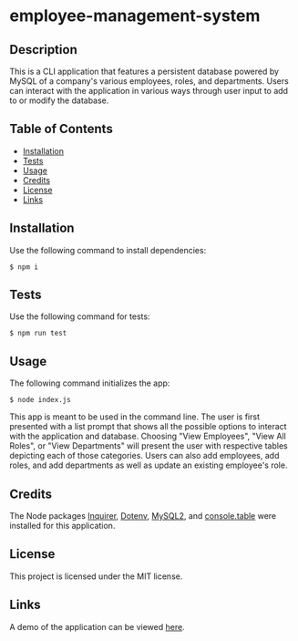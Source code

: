 # employee-management-system

## Description

This is a CLI application that features a persistent database powered by MySQL of a company's various employees, roles, and departments. Users can interact with the application in various ways through user input to add to or modify the database.

## Table of Contents

- [Installation](#installation)
- [Tests](#tests)
- [Usage](#usage)
- [Credits](#credits)
- [License](#license)
- [Links](#links)

## Installation

Use the following command to install dependencies:

```
$ npm i
```

## Tests

Use the following command for tests:

```
$ npm run test
```

## Usage

The following command initializes the app:

```
$ node index.js
```

This app is meant to be used in the command line. The user is first presented with a list prompt that shows all the possible options to interact with the application and database. Choosing "View Employees", "View All Roles", or "View Departments" will present the user with respective tables depicting each of those categories. Users can also add employees, add roles, and add departments as well as update an existing employee's role.

## Credits

The Node packages [Inquirer](https://www.npmjs.com/package/inquirer), [Dotenv](https://www.npmjs.com/package/dotenv), [MySQL2](https://www.npmjs.com/package/mysql2#using-prepared-statements), and [console.table](https://www.npmjs.com/package/console.table) were installed for this application.

## License

This project is licensed under the MIT license.

## Links

A demo of the application can be viewed [here]().

